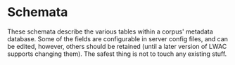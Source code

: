 Schemata
========
These schemata describe the various tables within a corpus' metadata database.  Some of the fields are configurable in server config files, and can be edited, however, others should be retained (until a later version of LWAC supports changing them).  The safest thing is not to touch any existing stuff.
